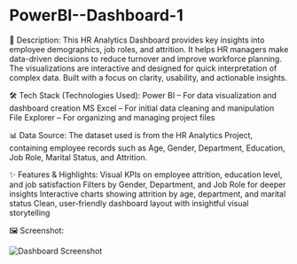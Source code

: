 # PowerBI--Dashboard-1
📄 Description:
This HR Analytics Dashboard provides key insights into employee demographics, job roles, and attrition.
It helps HR managers make data-driven decisions to reduce turnover and improve workforce planning.
The visualizations are interactive and designed for quick interpretation of complex data.
Built with a focus on clarity, usability, and actionable insights.

🛠️ Tech Stack (Technologies Used):
Power BI – For data visualization and dashboard creation
MS Excel – For initial data cleaning and manipulation
File Explorer – For organizing and managing project files

📊 Data Source:
The dataset used is from the HR Analytics Project, containing employee records such as Age, Gender, Department, Education, Job Role, Marital Status, and Attrition.

✨ Features & Highlights:
Visual KPIs on employee attrition, education level, and job satisfaction
Filters by Gender, Department, and Job Role for deeper insights
Interactive charts showing attrition by age, department, and marital status
Clean, user-friendly dashboard layout with insightful visual storytelling

🖼️ Screenshot:

 ![Dashboard Screenshot](https://raw.githubusercontent.com/YourUsername/RepoName/main/image-name.png)


